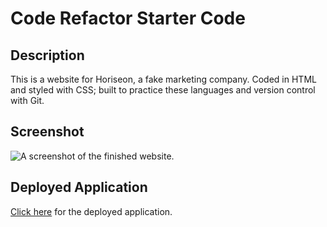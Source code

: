 # Code Refactor Starter Code
## Description
This is a website for Horiseon, a fake marketing company. Coded in HTML and styled with CSS; built to practice these languages and version control with Git.

## Screenshot
![A screenshot of the finished website.](./Develop/assets/images/screenshot.png)

## Deployed Application
[Click here](https://katiechurchwell.github.io/horiseon/Develop/index.html) for the deployed application.
